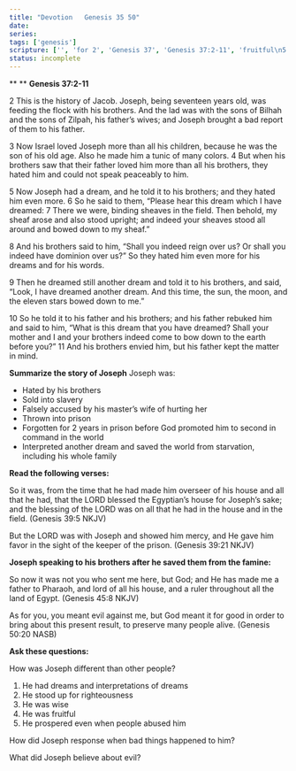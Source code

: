 ```yaml
---
title: "Devotion   Genesis 35 50"
date: 
series: 
tags: ['genesis']
scripture: ['', 'for 2', 'Genesis 37', 'Genesis 37:2-11', 'fruitful\n5', 'righteousness\n3', 'dreams\n2', 'wise\n4']
status: incomplete
---
```


**
**
**Genesis 37:2-11**

2 This is the history of Jacob. Joseph, being seventeen years old, was feeding the flock with his brothers. And the lad was with the sons of Bilhah and the sons of Zilpah, his father’s wives; and Joseph brought a bad report of them to his father.

3 Now Israel loved Joseph more than all his children, because he was the son of his old age. Also he made him a tunic of many colors. 4 But when his brothers saw that their father loved him more than all his brothers, they hated him and could not speak peaceably to him.

5 Now Joseph had a dream, and he told it to his brothers; and they hated him even more. 6 So he said to them, “Please hear this dream which I have dreamed: 7 There we were, binding sheaves in the field. Then behold, my sheaf arose and also stood upright; and indeed your sheaves stood all around and bowed down to my sheaf.”

8 And his brothers said to him, “Shall you indeed reign over us? Or shall you indeed have dominion over us?” So they hated him even more for his dreams and for his words.

9 Then he dreamed still another dream and told it to his brothers, and said, “Look, I have dreamed another dream. And this time, the sun, the moon, and the eleven stars bowed down to me.”

10 So he told it to his father and his brothers; and his father rebuked him and said to him, “What is this dream that you have dreamed? Shall your mother and I and your brothers indeed come to bow down to the earth before you?” 11 And his brothers envied him, but his father kept the matter in mind.

**Summarize the story of Joseph**
Joseph was:

- Hated by his brothers
- Sold into slavery
- Falsely accused by his master’s wife of hurting her
- Thrown into prison
- Forgotten for 2 years in prison before God promoted him to second in command in the world
- Interpreted another dream and saved the world from starvation, including his whole family

**Read the following verses:**

So it was, from the time that he had made him overseer of his house and all that he had, that the LORD blessed the Egyptian’s house for Joseph’s sake; and the blessing of the LORD was on all that he had in the house and in the field. (‭Genesis‬ ‭39‬:‭5‬ NKJV)

But the LORD was with Joseph and showed him mercy, and He gave him favor in the sight of the keeper of the prison. (‭Genesis‬ ‭39‬:‭21‬ NKJV)

**Joseph speaking to his brothers after he saved them from the famine:**

So now it was not you who sent me here, but God; and He has made me a father to Pharaoh, and lord of all his house, and a ruler throughout all the land of Egypt. (‭Genesis‬ ‭45‬:‭8‬ NKJV)

As for you, you meant evil against me, but God meant it for good in order to bring about this present result, to preserve many people alive. (‭Genesis‬ ‭50‬:‭20‬ NASB)

**Ask these questions:**

How was Joseph different than other people?
1. He had dreams and interpretations of dreams
2. He stood up for righteousness
3. He was wise
4. He was fruitful
5. He prospered even when people abused him

How did Joseph response when bad things happened to him?

What did Joseph believe about evil?